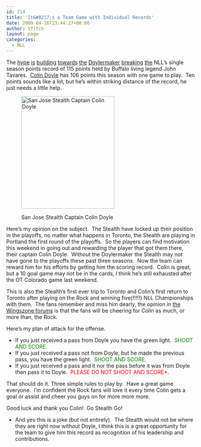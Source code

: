 ```yaml
---
id: 214
title: 'It&#8217;s a Team Game with Individual Records'
date: 2009-04-16T23:44:27+00:00
author: tfitch
layout: page
categories:
  - NLL
---
```

The <a href="http://www.nll.com/article.php?id=3925" target="_blank" rel="noopener noreferrer">hype</a> <a href="http://sjstealth.com/articles/view/283/" target="_blank" rel="noopener noreferrer">is</a> <a href="http://www.nllinsider.com/2009/04/16/national-lacrosse-league-shannys-preview-week-16/" target="_blank" rel="noopener noreferrer">building</a> <a href="http://www.nllinsider.com/2009/04/15/national-lacrosse-league-week-16-heres-a-look-ahead/" target="_blank" rel="noopener noreferrer">towards</a> <a href="http://www.nllinsider.com/2009/04/02/will-records-fall-in-2009-part-ii/" target="_blank" rel="noopener noreferrer">the</a> <a href="http://www.sjstealth.com/articles/view/285/" target="_new" rel="noopener noreferrer">Doylermaker</a> <a href="http://www.nllinsider.com/2009/04/13/national-lacrosse-league-power-rankings-week-15/" target="_blank" rel="noopener noreferrer">breaking</a> <a href="http://www.nllinsider.com/2009/04/04/will-records-fall-in-2009-part-iii/" target="_blank" rel="noopener noreferrer">the</a> NLL&#8217;s single season points record of 115 points held by Buffalo living legend John Tavares.  <a href="http://www.nll.com/community/index.php?option=com_comprofiler&task=userProfile&user=399001%26seasonid=3260%26numgames=all" target="_blank" rel="noopener noreferrer">Colin Doyle</a> has 106 points this season with one game to play.  Ten points sounds like a lot, but he&#8217;s within striking distance of the record, he just needs a little help.<figure id="attachment_161" aria-describedby="caption-attachment-161" style="width: 248px" class="wp-caption alignright">

[<img class="size-medium wp-image-161" title="colin_doyle" src="http://thestealthdragon.com/wp-content/uploads/2009/01/colin_doyle-248x300.png" alt="San Jose Stealth Captain Colin Doyle" width="248" height="300" />](http://thestealthdragon.com/wp-content/uploads/2009/01/colin_doyle.png)<figcaption id="caption-attachment-161" class="wp-caption-text">San Jose Stealth Captain Colin Doyle</figcaption></figure> 

Here&#8217;s my opinion on the subject.  The Stealth have locked up their position in the playoffs, no matter what happens in Toronto, the Stealth are playing in Portland the first round of the playoffs.  So the players can find motivation this weekend in going out and rewarding the player that got them there, their captain Colin Doyle.  Without the Doylermaker the Stealth may not have gone to the playoffs these past three seasons.  Now the team can reward him for his efforts by getting him the scoring record.  Colin is great, but a 10 goal game may not be in the cards, I think he&#8217;s still exhausted after the OT Colorado game last weekend.

This is also the Stealth&#8217;s first ever trip to Toronto and Colin&#8217;s first return to Toronto after playing on the Rock and winning five(!!!!!) NLL Championships with them.  The fans remember and miss him dearly, the opinion in <a href="http://wingszone.com/nllmb/showthread.php?t=43453" target="_blank" rel="noopener noreferrer">the Wingszone forums</a> is that the fans will be cheering for Colin as much, or more than, the Rock.

Here&#8217;s my plan of attack for the offense.

  * If you just received a pass from Doyle you have the green light.  <span style="color: #008000;">SHOOT AND SCORE</span>.
  * If you just received a pass not from Doyle, but he made the previous pass, you have the green light.  <span style="color: #008000;">SHOOT AND SCORE</span>.
  * If you just received a pass and it nor the pass before it was from Doyle then pass it to Doyle.  <span style="color: #ff0000;">PLEASE DO NOT SHOOT AND SCORE*</span>.

That should do it. Three simple rules to play by.  Have a great game everyone.  I&#8217;m confident the Rock fans will love it every time Colin gets a goal or assist and cheer you guys on for more more more.

Good luck and thank you Colin!  Go Stealth Go!

* And yes this is a joke (but not entirely).  The Stealth would not be where they are right now without Doyle, I think this is a great opportunity for the team to give him this record as recognition of his leadership and contributions.
